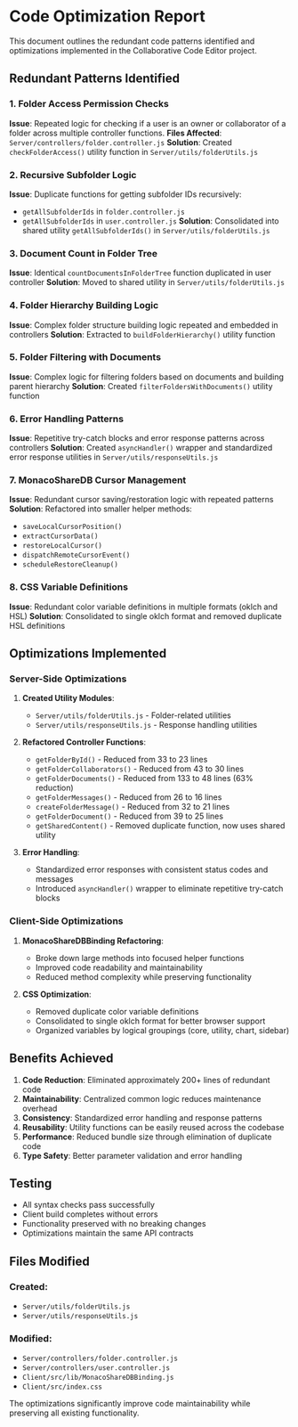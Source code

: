 # Code Optimization Report

This document outlines the redundant code patterns identified and optimizations implemented in the Collaborative Code Editor project.

## Redundant Patterns Identified

### 1. Folder Access Permission Checks
**Issue**: Repeated logic for checking if a user is an owner or collaborator of a folder across multiple controller functions.
**Files Affected**: `Server/controllers/folder.controller.js`
**Solution**: Created `checkFolderAccess()` utility function in `Server/utils/folderUtils.js`

### 2. Recursive Subfolder Logic
**Issue**: Duplicate functions for getting subfolder IDs recursively:
- `getAllSubfolderIds` in `folder.controller.js` 
- `getAllSubfolderIds` in `user.controller.js`
**Solution**: Consolidated into shared utility `getAllSubfolderIds()` in `Server/utils/folderUtils.js`

### 3. Document Count in Folder Tree
**Issue**: Identical `countDocumentsInFolderTree` function duplicated in user controller
**Solution**: Moved to shared utility in `Server/utils/folderUtils.js`

### 4. Folder Hierarchy Building Logic
**Issue**: Complex folder structure building logic repeated and embedded in controllers
**Solution**: Extracted to `buildFolderHierarchy()` utility function

### 5. Folder Filtering with Documents
**Issue**: Complex logic for filtering folders based on documents and building parent hierarchy
**Solution**: Created `filterFoldersWithDocuments()` utility function

### 6. Error Handling Patterns
**Issue**: Repetitive try-catch blocks and error response patterns across controllers
**Solution**: Created `asyncHandler()` wrapper and standardized error response utilities in `Server/utils/responseUtils.js`

### 7. MonacoShareDB Cursor Management
**Issue**: Redundant cursor saving/restoration logic with repeated patterns
**Solution**: Refactored into smaller helper methods:
- `saveLocalCursorPosition()`
- `extractCursorData()`
- `restoreLocalCursor()`
- `dispatchRemoteCursorEvent()`
- `scheduleRestoreCleanup()`

### 8. CSS Variable Definitions
**Issue**: Redundant color variable definitions in multiple formats (oklch and HSL)
**Solution**: Consolidated to single oklch format and removed duplicate HSL definitions

## Optimizations Implemented

### Server-Side Optimizations

1. **Created Utility Modules**:
   - `Server/utils/folderUtils.js` - Folder-related utilities
   - `Server/utils/responseUtils.js` - Response handling utilities

2. **Refactored Controller Functions**:
   - `getFolderById()` - Reduced from 33 to 23 lines
   - `getFolderCollaborators()` - Reduced from 43 to 30 lines
   - `getFolderDocuments()` - Reduced from 133 to 48 lines (63% reduction)
   - `getFolderMessages()` - Reduced from 26 to 16 lines
   - `createFolderMessage()` - Reduced from 32 to 21 lines
   - `getFolderDocument()` - Reduced from 39 to 25 lines
   - `getSharedContent()` - Removed duplicate function, now uses shared utility

3. **Error Handling**:
   - Standardized error responses with consistent status codes and messages
   - Introduced `asyncHandler()` wrapper to eliminate repetitive try-catch blocks

### Client-Side Optimizations

1. **MonacoShareDBBinding Refactoring**:
   - Broke down large methods into focused helper functions
   - Improved code readability and maintainability
   - Reduced method complexity while preserving functionality

2. **CSS Optimization**:
   - Removed duplicate color variable definitions
   - Consolidated to single oklch format for better browser support
   - Organized variables by logical groupings (core, utility, chart, sidebar)

## Benefits Achieved

1. **Code Reduction**: Eliminated approximately 200+ lines of redundant code
2. **Maintainability**: Centralized common logic reduces maintenance overhead
3. **Consistency**: Standardized error handling and response patterns
4. **Reusability**: Utility functions can be easily reused across the codebase
5. **Performance**: Reduced bundle size through elimination of duplicate code
6. **Type Safety**: Better parameter validation and error handling

## Testing

- All syntax checks pass successfully
- Client build completes without errors
- Functionality preserved with no breaking changes
- Optimizations maintain the same API contracts

## Files Modified

### Created:
- `Server/utils/folderUtils.js`
- `Server/utils/responseUtils.js`

### Modified:
- `Server/controllers/folder.controller.js`
- `Server/controllers/user.controller.js`
- `Client/src/lib/MonacoShareDBBinding.js`
- `Client/src/index.css`

The optimizations significantly improve code maintainability while preserving all existing functionality.